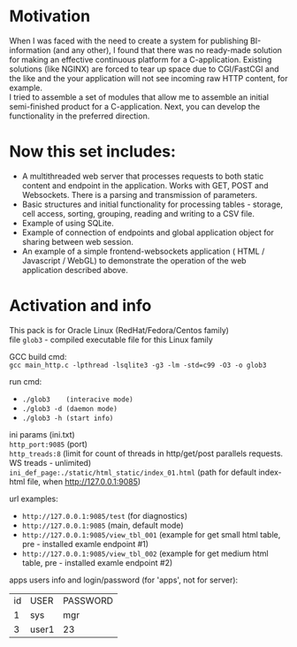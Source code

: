 # Motivation
When I was faced with the need to create a system for publishing BI-information (and any other), I found that there was no ready-made solution for making an effective continuous platform for a C-application. Existing solutions (like NGINX) are forced to tear up space due to CGI/FastCGI and the like and the your application will not see incoming raw HTTP content, for example.  
I tried to assemble a set of modules that allow me to assemble an initial semi-finished product for a C-application. Next, you can develop the functionality in the preferred direction.  

# Now this set includes:
- A multithreaded web server that processes requests to both static content and endpoint in the application. Works with GET, POST and Websockets. There is a parsing and transmission of parameters.
- Basic structures and initial functionality for processing tables - storage, cell access, sorting, grouping, reading and writing to a CSV file.
- Example of using SQLite.
- Example of connection of endpoints and global application object for sharing between web session.
- An example of a simple frontend-websockets application ( HTML / Javascript / WebGL) to demonstrate the operation of the web application described above.

# Activation and info
This pack is for Oracle Linux (RedHat/Fedora/Centos family)  
file ```glob3``` - compiled executable file for this Linux family

GCC build cmd:  
```gcc main_http.c -lpthread -lsqlite3 -g3 -lm -std=c99 -O3 -o glob3```

run cmd:
- ```./glob3	(interacive mode)```
- ```./glob3 -d	(daemon mode)```
- ```./glob3 -h	(start info)```

ini params (ini.txt)  
```http_port:9085```						(port)  
```http_treads:8```						(limit for count of threads in http/get/post parallels requests. WS treads - unlimited)  
```ini_def_page:./static/html_static/index_01.html```		(path for default index-html file, when http://127.0.0.1:9085)  

url examples:
- ```http://127.0.0.1:9085/test```		(for diagnostics)
- ```http://127.0.0.1:9085```			(main, default mode)
- ```http://127.0.0.1:9085/view_tbl_001```	(example for get small  html table, pre - installed examle endpoint #1)
- ```http://127.0.0.1:9085/view_tbl_002```	(example for get medium html table, pre - installed examle endpoint #2)

apps users info and login/password (for 'apps', not for server):
<table><tr><td>id</td><td>USER</td><td>PASSWORD</td></tr>
<tr><td>1</td><td>sys</td><td>mgr</td></tr>
<tr><td>3</td><td>user1</td><td>23</td></tr>
</table>
